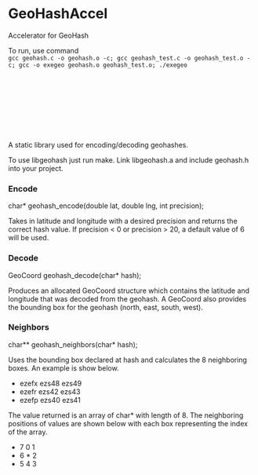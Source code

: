 # GeoHashAccel

Accelerator for GeoHash


To run, use command\
`gcc geohash.c -o geohash.o -c; gcc geohash_test.c -o geohash_test.o -c; gcc -o exegeo geohash.o geohash_test.o; ./exegeo`




<br>
<br>
<br>
<br>
<br>
<br>
<br>

A static library used for encoding/decoding geohashes.


To use libgeohash just run make. Link libgeohash.a and include geohash.h into your project.

### Encode

char* geohash_encode(double lat, double lng, int precision);

Takes in latitude and longitude with a desired precision and returns the correct hash value. If
precision < 0 or precision > 20, a default value of 6 will be used.

### Decode

GeoCoord geohash_decode(char* hash);


Produces an allocated GeoCoord structure which contains the latitude and longitude that was decoded from
the geohash. A GeoCoord also provides the bounding box for the geohash (north, east, south, west).

### Neighbors

char** geohash_neighbors(char* hash);

Uses the bounding box declared at hash and calculates the 8 neighboring boxes. An example is show below.

+ ezefx ezs48 ezs49
+ ezefr ezs42 ezs43
+ ezefp ezs40 ezs41

The value returned is an array of char* with length of 8. The neighboring positions of values are shown 
below with each box representing the index of the array.

+ 7 0 1
+ 6 * 2
+ 5 4 3
